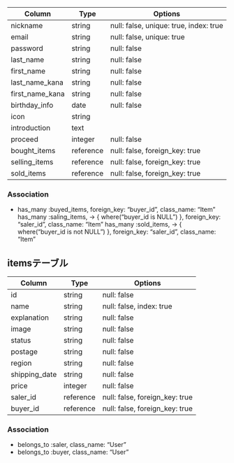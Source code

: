 |Column         |Type     |Options                   |
|---------------|---------|---------------           |
|nickname       |string   |null: false, unique: true, index: true
|email          |string   |null: false, unique: true
|password       |string   |null: false
|last_name      |string   |null: false
|first_name     |string   |null: false
|last_name_kana |string   |null: false
|first_name_kana|string   |null: false
|birthday_info  |date     |null: false
|icon           |string
|introduction   |text
|proceed        |integer  |null: false
|bought_items   |reference|null: false, foreign_key: true
|selling_items  |reference|null: false, foreign_key: true
|sold_items     |reference|null: false, foreign_key: true
### Association
- has_many :buyed_items, foreign_key: “buyer_id”, class_name: “Item”
  has_many :saling_items, -> { where(“buyer_id is NULL”) }, foreign_key: “saler_id”, class_name: “Item”
  has_many :sold_items, -> { where(“buyer_id is not NULL”) }, foreign_key: “saler_id”, class_name: “Item”
## itemsテーブル
|Column        |Type     |Options    |
|--------------|---------|-----------|
|id            |string   |null: false|
|name          |string   |null: false, index: true|
|explanation   |string   |null: false|
|image         |string   |null: false|
|status        |string   |null: false|
|postage       |string   |null: false|
|region        |string   |null: false|
|shipping_date |string   |null: false|
|price         |integer  |null: false|
|saler_id      |reference|null: false, foreign_key: true|
|buyer_id      |reference|null: false, foreign_key: true|
### Association  
- belongs_to :saler, class_name: “User”
- belongs_to :buyer, class_name: “User”





